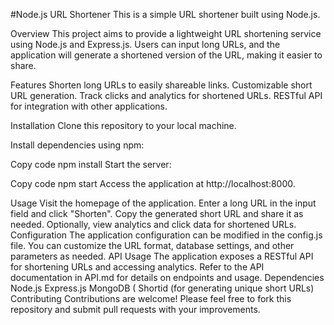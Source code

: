 #Node.js URL Shortener
This is a simple URL shortener built using Node.js.

Overview
This project aims to provide a lightweight URL shortening service using Node.js and Express.js. Users can input long URLs, and the application will generate a shortened version of the URL, making it easier to share.

Features
Shorten long URLs to easily shareable links.
Customizable short URL generation.
Track clicks and analytics for shortened URLs.
RESTful API for integration with other applications.

Installation
Clone this repository to your local machine.

Install dependencies using npm:

Copy code
npm install
Start the server:

Copy code
npm start
Access the application at http://localhost:8000.

Usage
Visit the homepage of the application.
Enter a long URL in the input field and click "Shorten".
Copy the generated short URL and share it as needed.
Optionally, view analytics and click data for shortened URLs.
Configuration
The application configuration can be modified in the config.js file.
You can customize the URL format, database settings, and other parameters as needed.
API Usage
The application exposes a RESTful API for shortening URLs and accessing analytics.
Refer to the API documentation in API.md for details on endpoints and usage.
Dependencies
Node.js
Express.js
MongoDB (
Shortid (for generating unique short URLs)
Contributing
Contributions are welcome! Please feel free to fork this repository and submit pull requests with your improvements.
